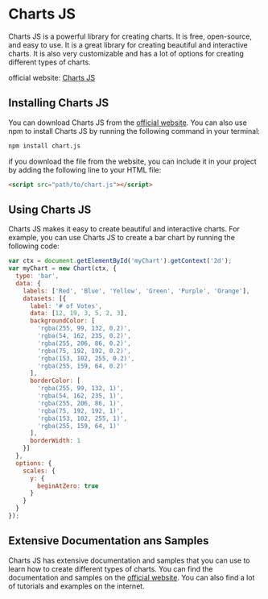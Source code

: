 # Charts JS

Charts JS is a powerful library for creating charts. It is free, open-source, and easy to use. It is a great library for creating beautiful and interactive charts. It is also very customizable and has a lot of options for creating different types of charts.

official website: [Charts JS](https://www.chartjs.org/)

## Installing Charts JS

You can download Charts JS from the [official website](https://www.chartjs.org/). You can also use npm to install Charts JS by running the following command in your terminal:

```bash
npm install chart.js
```


if you download the file from the website, you can include it in your project by adding the following line to your HTML file:

```html
<script src="path/to/chart.js"></script>
```

## Using Charts JS

Charts JS makes it easy to create beautiful and interactive charts. For example, you can use Charts JS to create a bar chart by running the following code:

```javascript
var ctx = document.getElementById('myChart').getContext('2d');
var myChart = new Chart(ctx, {
  type: 'bar',
  data: {
    labels: ['Red', 'Blue', 'Yellow', 'Green', 'Purple', 'Orange'],
    datasets: [{
      label: '# of Votes',
      data: [12, 19, 3, 5, 2, 3],
      backgroundColor: [
        'rgba(255, 99, 132, 0.2)',
        'rgba(54, 162, 235, 0.2)',
        'rgba(255, 206, 86, 0.2)',
        'rgba(75, 192, 192, 0.2)',
        'rgba(153, 102, 255, 0.2)',
        'rgba(255, 159, 64, 0.2)'
      ],
      borderColor: [
        'rgba(255, 99, 132, 1)',
        'rgba(54, 162, 235, 1)',
        'rgba(255, 206, 86, 1)',
        'rgba(75, 192, 192, 1)',
        'rgba(153, 102, 255, 1)',
        'rgba(255, 159, 64, 1)'
      ],
      borderWidth: 1
    }]
  },
  options: {
    scales: {
      y: {
        beginAtZero: true
      }
    }
  }
});
```
## Extensive Documentation ans Samples

Charts JS has extensive documentation and samples that you can use to learn how to create different types of charts. You can find the documentation and samples on the [official website](https://www.chartjs.org/). You can also find a lot of tutorials and examples on the internet.